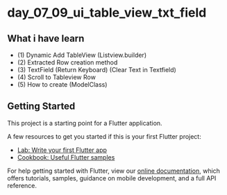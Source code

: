 # day_07_09_ui_table_view_txt_field

## What i have learn
- (1) Dynamic Add TableView (Listview.builder)
- (2) Extracted Row creation method
- (3) TextField (Return Keyboard) (Clear Text in Textfield)
- (4) Scroll to Tableview Row
- (5) How to create (ModelClass) 

## Getting Started

This project is a starting point for a Flutter application.

A few resources to get you started if this is your first Flutter project:

- [Lab: Write your first Flutter app](https://flutter.dev/docs/get-started/codelab)
- [Cookbook: Useful Flutter samples](https://flutter.dev/docs/cookbook)

For help getting started with Flutter, view our
[online documentation](https://flutter.dev/docs), which offers tutorials,
samples, guidance on mobile development, and a full API reference.
